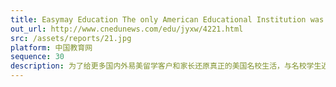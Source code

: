 ```yaml
---
title: Easymay Education The only American Educational Institution was Invited to Visit Harvard, UPenn, Cornell and Other prestigious schools
out_url: http://www.cnedunews.com/edu/jyxw/4221.html
src: /assets/reports/21.jpg
platform: 中国教育网
sequence: 30
description: 为了给更多国内外易美留学客户和家长还原真正的美国名校生活，与名校学生近距离交流，增强企业本土化竞争优势，积累美国名校教育资源以及扩充专业化团队，易美留学团队在3月北美校园行结束两天后再次踏上征程，期间横跨美国东西4大州，覆盖十余所美国高等学府，近千人参与活动，包括哈佛大学、宾夕法尼亚大学（常春藤）、加州大学伯克利分校（公立第一）、哥伦比亚大学（综排5），加州大学其他几所著名分校等等。期间也出席了宾大沃顿商学院中美峰会、哥大中国展望论坛以及哈佛中国论坛。
---
```

